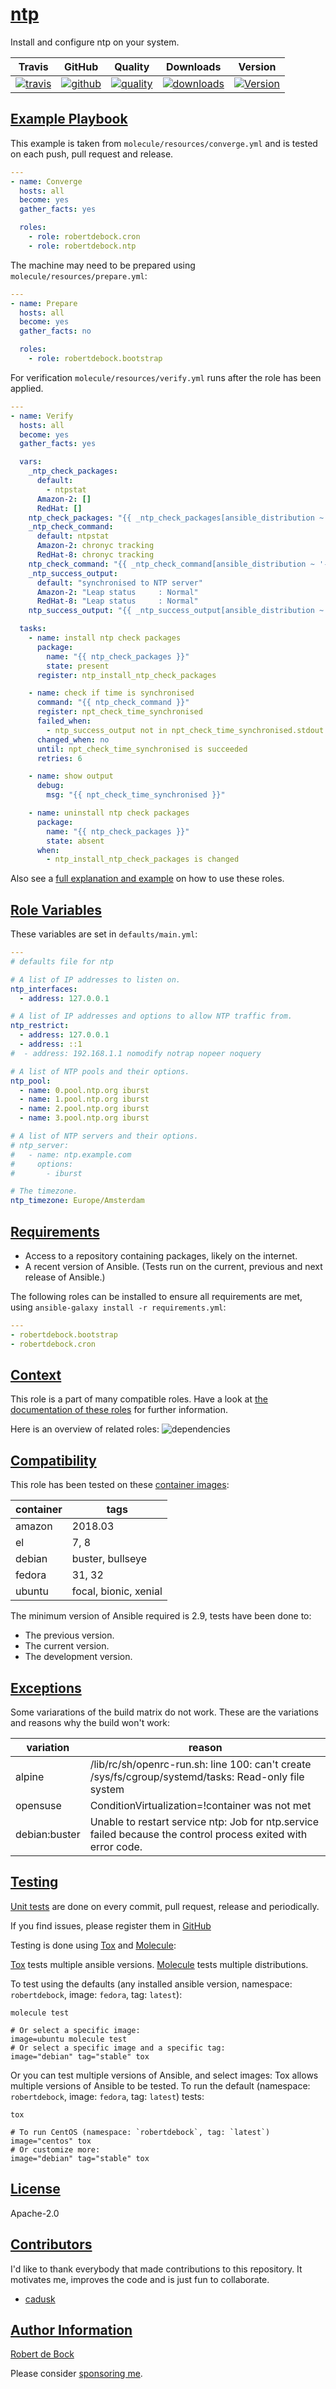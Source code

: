 # [ntp](#ntp)

Install and configure ntp on your system.

|Travis|GitHub|Quality|Downloads|Version|
|------|------|-------|---------|-------|
|[![travis](https://travis-ci.com/robertdebock/ansible-role-ntp.svg?branch=master)](https://travis-ci.com/robertdebock/ansible-role-ntp)|[![github](https://github.com/robertdebock/ansible-role-ntp/workflows/Ansible%20Molecule/badge.svg)](https://github.com/robertdebock/ansible-role-ntp/actions)|[![quality](https://img.shields.io/ansible/quality/23988)](https://galaxy.ansible.com/robertdebock/ntp)|[![downloads](https://img.shields.io/ansible/role/d/23988)](https://galaxy.ansible.com/robertdebock/ntp)|[![Version](https://img.shields.io/github/release/robertdebock/ansible-role-ntp.svg)](https://github.com/robertdebock/ansible-role-ntp/releases/)|

## [Example Playbook](#example-playbook)

This example is taken from `molecule/resources/converge.yml` and is tested on each push, pull request and release.
```yaml
---
- name: Converge
  hosts: all
  become: yes
  gather_facts: yes

  roles:
    - role: robertdebock.cron
    - role: robertdebock.ntp
```

The machine may need to be prepared using `molecule/resources/prepare.yml`:
```yaml
---
- name: Prepare
  hosts: all
  become: yes
  gather_facts: no

  roles:
    - role: robertdebock.bootstrap
```

For verification `molecule/resources/verify.yml` runs after the role has been applied.
```yaml
---
- name: Verify
  hosts: all
  become: yes
  gather_facts: yes

  vars:
    _ntp_check_packages:
      default:
        - ntpstat
      Amazon-2: []
      RedHat: []
    ntp_check_packages: "{{ _ntp_check_packages[ansible_distribution ~ '-' ~ ansible_distribution_major_version] | _ntp_check_packages[ansible_os_family ~ '-' ~ ansible_distribution_major_version] | default(_ntp_check_packages[ansible_os_family] | default(_ntp_check_packages['default']))) }}"
    _ntp_check_command:
      default: ntpstat
      Amazon-2: chronyc tracking
      RedHat-8: chronyc tracking
    ntp_check_command: "{{ _ntp_check_command[ansible_distribution ~ '-' ~ ansible_distribution_major_version] | _ntp_check_command[ansible_os_family ~ '-' ~ ansible_distribution_major_version] | default(_ntp_check_command[ansible_os_family] | default(_ntp_check_command['default']))) }}"
    _ntp_success_output:
      default: "synchronised to NTP server"
      Amazon-2: "Leap status     : Normal"
      RedHat-8: "Leap status     : Normal"
    ntp_success_output: "{{ _ntp_success_output[ansible_distribution ~ '-' ~ ansible_distribution_major_version] | _ntp_success_output[ansible_os_family ~ '-' ~ ansible_distribution_major_version] | default(_ntp_success_output[ansible_os_family] | default(_ntp_success_output['default'])) }}"

  tasks:
    - name: install ntp check packages
      package:
        name: "{{ ntp_check_packages }}"
        state: present
      register: ntp_install_ntp_check_packages

    - name: check if time is synchronised
      command: "{{ ntp_check_command }}"
      register: npt_check_time_synchronised
      failed_when:
        - ntp_success_output not in npt_check_time_synchronised.stdout
      changed_when: no
      until: npt_check_time_synchronised is succeeded
      retries: 6

    - name: show output
      debug:
        msg: "{{ npt_check_time_synchronised }}"

    - name: uninstall ntp check packages
      package:
        name: "{{ ntp_check_packages }}"
        state: absent
      when:
        - ntp_install_ntp_check_packages is changed
```

Also see a [full explanation and example](https://robertdebock.nl/how-to-use-these-roles.html) on how to use these roles.

## [Role Variables](#role-variables)

These variables are set in `defaults/main.yml`:
```yaml
---
# defaults file for ntp

# A list of IP addresses to listen on.
ntp_interfaces:
  - address: 127.0.0.1

# A list of IP addresses and options to allow NTP traffic from.
ntp_restrict:
  - address: 127.0.0.1
  - address: ::1
#  - address: 192.168.1.1 nomodify notrap nopeer noquery

# A list of NTP pools and their options.
ntp_pool:
  - name: 0.pool.ntp.org iburst
  - name: 1.pool.ntp.org iburst
  - name: 2.pool.ntp.org iburst
  - name: 3.pool.ntp.org iburst

# A list of NTP servers and their options.
# ntp_server:
#   - name: ntp.example.com
#     options:
#       - iburst

# The timezone.
ntp_timezone: Europe/Amsterdam
```

## [Requirements](#requirements)

- Access to a repository containing packages, likely on the internet.
- A recent version of Ansible. (Tests run on the current, previous and next release of Ansible.)

The following roles can be installed to ensure all requirements are met, using `ansible-galaxy install -r requirements.yml`:

```yaml
---
- robertdebock.bootstrap
- robertdebock.cron

```

## [Context](#context)

This role is a part of many compatible roles. Have a look at [the documentation of these roles](https://robertdebock.nl/) for further information.

Here is an overview of related roles:
![dependencies](https://raw.githubusercontent.com/robertdebock/drawings/artifacts/ntp.png "Dependency")

## [Compatibility](#compatibility)

This role has been tested on these [container images](https://hub.docker.com/u/robertdebock):

|container|tags|
|---------|----|
|amazon|2018.03|
|el|7, 8|
|debian|buster, bullseye|
|fedora|31, 32|
|ubuntu|focal, bionic, xenial|

The minimum version of Ansible required is 2.9, tests have been done to:

- The previous version.
- The current version.
- The development version.

## [Exceptions](#exceptions)

Some variarations of the build matrix do not work. These are the variations and reasons why the build won't work:

| variation                 | reason                 |
|---------------------------|------------------------|
| alpine | /lib/rc/sh/openrc-run.sh: line 100: can't create /sys/fs/cgroup/systemd/tasks: Read-only file system |
| opensuse | ConditionVirtualization=!container was not met |
| debian:buster | Unable to restart service ntp: Job for ntp.service failed because the control process exited with error code. |


## [Testing](#testing)

[Unit tests](https://travis-ci.com/robertdebock/ansible-role-ntp) are done on every commit, pull request, release and periodically.

If you find issues, please register them in [GitHub](https://github.com/robertdebock/ansible-role-ntp/issues)

Testing is done using [Tox](https://tox.readthedocs.io/en/latest/) and [Molecule](https://github.com/ansible/molecule):

[Tox](https://tox.readthedocs.io/en/latest/) tests multiple ansible versions.
[Molecule](https://github.com/ansible/molecule) tests multiple distributions.

To test using the defaults (any installed ansible version, namespace: `robertdebock`, image: `fedora`, tag: `latest`):

```
molecule test

# Or select a specific image:
image=ubuntu molecule test
# Or select a specific image and a specific tag:
image="debian" tag="stable" tox
```

Or you can test multiple versions of Ansible, and select images:
Tox allows multiple versions of Ansible to be tested. To run the default (namespace: `robertdebock`, image: `fedora`, tag: `latest`) tests:

```
tox

# To run CentOS (namespace: `robertdebock`, tag: `latest`)
image="centos" tox
# Or customize more:
image="debian" tag="stable" tox
```

## [License](#license)

Apache-2.0

## [Contributors](#contributors)

I'd like to thank everybody that made contributions to this repository. It motivates me, improves the code and is just fun to collaborate.

- [cadusk](https://github.com/cadusk)

## [Author Information](#author-information)

[Robert de Bock](https://robertdebock.nl/)

Please consider [sponsoring me](https://github.com/sponsors/robertdebock).
